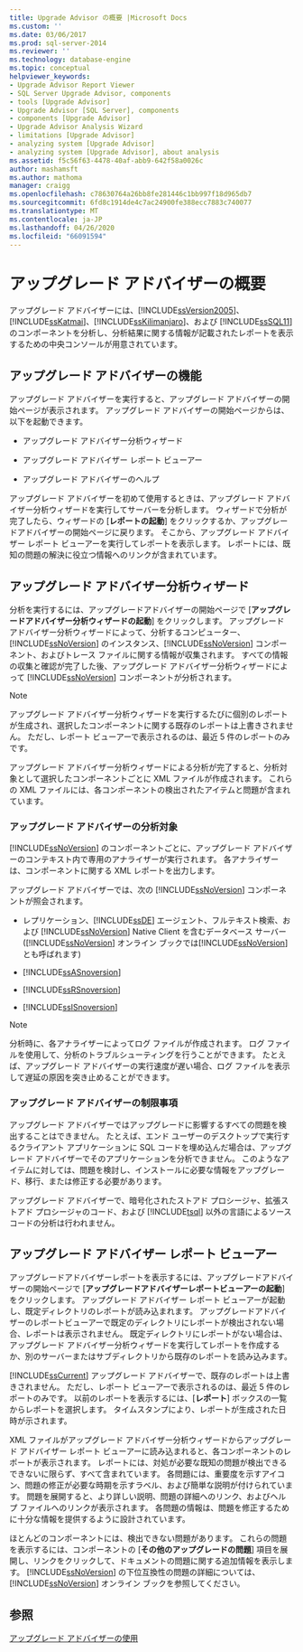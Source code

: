 ```yaml
---
title: Upgrade Advisor の概要 |Microsoft Docs
ms.custom: ''
ms.date: 03/06/2017
ms.prod: sql-server-2014
ms.reviewer: ''
ms.technology: database-engine
ms.topic: conceptual
helpviewer_keywords:
- Upgrade Advisor Report Viewer
- SQL Server Upgrade Advisor, components
- tools [Upgrade Advisor]
- Upgrade Advisor [SQL Server], components
- components [Upgrade Advisor]
- Upgrade Advisor Analysis Wizard
- limitations [Upgrade Advisor]
- analyzing system [Upgrade Advisor]
- analyzing system [Upgrade Advisor], about analysis
ms.assetid: f5c56f63-4478-40af-abb9-642f58a0026c
author: mashamsft
ms.author: mathoma
manager: craigg
ms.openlocfilehash: c78630764a26bb8fe281446c1bb997f18d965db7
ms.sourcegitcommit: 6fd8c1914de4c7ac24900fe388ecc7883c740077
ms.translationtype: MT
ms.contentlocale: ja-JP
ms.lasthandoff: 04/26/2020
ms.locfileid: "66091594"
---
```

# <a name="upgrade-advisor-overview"></a>アップグレード アドバイザーの概要
  アップグレード アドバイザーには、[!INCLUDE[ssVersion2005](../../includes/ssversion2005-md.md)]、[!INCLUDE[ssKatmai](../../includes/sskatmai-md.md)]、[!INCLUDE[ssKilimanjaro](../../includes/sskilimanjaro-md.md)]、および [!INCLUDE[ssSQL11](../../includes/sssql11-md.md)] のコンポーネントを分析し、分析結果に関する情報が記載されたレポートを表示するための中央コンソールが用意されています。  
  
## <a name="how-upgrade-advisor-works"></a>アップグレード アドバイザーの機能  
 アップグレード アドバイザーを実行すると、アップグレード アドバイザーの開始ページが表示されます。 アップグレード アドバイザーの開始ページからは、以下を起動できます。  
  
-   アップグレード アドバイザー分析ウィザード  
  
-   アップグレード アドバイザー レポート ビューアー  
  
-   アップグレード アドバイザーのヘルプ  
  
 アップグレード アドバイザーを初めて使用するときは、アップグレード アドバイザー分析ウィザードを実行してサーバーを分析します。 ウィザードで分析が完了したら、ウィザードの [**レポートの起動**] をクリックするか、アップグレードアドバイザーの開始ページに戻ります。 そこから、アップグレード アドバイザー レポート ビューアーを実行してレポートを表示します。 レポートには、既知の問題の解決に役立つ情報へのリンクが含まれています。  
  
## <a name="upgrade-advisor-analysis-wizard"></a>アップグレード アドバイザー分析ウィザード  
 分析を実行するには、アップグレードアドバイザーの開始ページで [**アップグレードアドバイザー分析ウィザードの起動**] をクリックします。 アップグレード アドバイザー分析ウィザードによって、分析するコンピューター、[!INCLUDE[ssNoVersion](../../includes/ssnoversion-md.md)] のインスタンス、[!INCLUDE[ssNoVersion](../../includes/ssnoversion-md.md)] コンポーネント、およびトレース ファイルに関する情報が収集されます。 すべての情報の収集と確認が完了した後、アップグレード アドバイザー分析ウィザードによって [!INCLUDE[ssNoVersion](../../includes/ssnoversion-md.md)] コンポーネントが分析されます。  
  
> [!NOTE]  
>  アップグレード アドバイザー分析ウィザードを実行するたびに個別のレポートが生成され、選択したコンポーネントに関する既存のレポートは上書きされません。 ただし、レポート ビューアーで表示されるのは、最近 5 件のレポートのみです。  
  
 アップグレード アドバイザー分析ウィザードによる分析が完了すると、分析対象として選択したコンポーネントごとに XML ファイルが作成されます。 これらの XML ファイルには、各コンポーネントの検出されたアイテムと問題が含まれています。  
  
### <a name="what-upgrade-advisor-analyzes"></a>アップグレード アドバイザーの分析対象  
 [!INCLUDE[ssNoVersion](../../includes/ssnoversion-md.md)] のコンポーネントごとに、アップグレード アドバイザーのコンテキスト内で専用のアナライザーが実行されます。 各アナライザーは、コンポーネントに関する XML レポートを出力します。  
  
 アップグレード アドバイザーでは、次の [!INCLUDE[ssNoVersion](../../includes/ssnoversion-md.md)] コンポーネントが照会されます。  
  
-   レプリケーション、[!INCLUDE[ssDE](../../includes/ssde-md.md)] エージェント、フルテキスト検索、および [!INCLUDE[ssNoVersion](../../includes/ssnoversion-md.md)] Native Client を含むデータベース サーバー ([!INCLUDE[ssNoVersion](../../includes/ssnoversion-md.md)] オンライン ブックでは[!INCLUDE[ssNoVersion](../../includes/ssnoversion-md.md)]とも呼ばれます)  
  
-   [!INCLUDE[ssASnoversion](../../includes/ssasnoversion-md.md)]  
  
-   [!INCLUDE[ssRSnoversion](../../includes/ssrsnoversion-md.md)]  
  
-   [!INCLUDE[ssISnoversion](../../includes/ssisnoversion-md.md)]  
  
> [!NOTE]  
>  分析時に、各アナライザーによってログ ファイルが作成されます。 ログ ファイルを使用して、分析のトラブルシューティングを行うことができます。 たとえば、アップグレード アドバイザーの実行速度が遅い場合、ログ ファイルを表示して遅延の原因を突き止めることができます。  
  
### <a name="upgrade-advisor-limitations"></a>アップグレード アドバイザーの制限事項  
 アップグレード アドバイザーではアップグレードに影響するすべての問題を検出することはできません。 たとえば、エンド ユーザーのデスクトップで実行するクライアント アプリケーションに SQL コードを埋め込んだ場合は、アップグレード アドバイザーでそのアプリケーションを分析できません。 このようなアイテムに対しては、問題を検討し、インストールに必要な情報をアップグレード、移行、または修正する必要があります。  
  
 アップグレード アドバイザーで、暗号化されたストアド プロシージャ、拡張ストアド プロシージャのコード、および [!INCLUDE[tsql](../../includes/tsql-md.md)] 以外の言語によるソース コードの分析は行われません。  
  
## <a name="upgrade-advisor-report-viewer"></a>アップグレード アドバイザー レポート ビューアー  
 アップグレードアドバイザーレポートを表示するには、アップグレードアドバイザーの開始ページで [**アップグレードアドバイザーレポートビューアーの起動**] をクリックします。 アップグレード アドバイザー レポート ビューアーが起動し、既定ディレクトリのレポートが読み込まれます。 アップグレードアドバイザーのレポートビューアーで既定のディレクトリにレポートが検出されない場合、レポートは表示されません。 既定ディレクトリにレポートがない場合は、アップグレード アドバイザー分析ウィザードを実行してレポートを作成するか、別のサーバーまたはサブディレクトリから既存のレポートを読み込みます。  
  
 [!INCLUDE[ssCurrent](../../includes/sscurrent-md.md)] アップグレード アドバイザーで、既存のレポートは上書きされません。 ただし、レポート ビューアーで表示されるのは、最近 5 件のレポートのみです。 以前のレポートを表示するには、[**レポート**] ボックスの一覧からレポートを選択します。 タイムスタンプにより、レポートが生成された日時が示されます。  
  
 XML ファイルがアップグレード アドバイザー分析ウィザードからアップグレード アドバイザー レポート ビューアーに読み込まれると、各コンポーネントのレポートが表示されます。 レポートには、対処が必要な既知の問題が検出できるできないに限らず、すべて含まれています。 各問題には、重要度を示すアイコン、問題の修正が必要な時期を示すラベル、および簡単な説明が付けられています。 問題を展開すると、より詳しい説明、問題の詳細へのリンク、およびヘルプ ファイルへのリンクが表示されます。 各問題の情報は、問題を修正するために十分な情報を提供するように設計されています。  
  
 ほとんどのコンポーネントには、検出できない問題があります。 これらの問題を表示するには、コンポーネントの [**その他のアップグレードの問題**] 項目を展開し、リンクをクリックして、ドキュメントの問題に関する追加情報を表示します。 [!INCLUDE[ssNoVersion](../../includes/ssnoversion-md.md)] の下位互換性の問題の詳細については、[!INCLUDE[ssNoVersion](../../includes/ssnoversion-md.md)] オンライン ブックを参照してください。  
  
## <a name="see-also"></a>参照  
 [アップグレード アドバイザーの使用](../../../2014/sql-server/install/working-with-upgrade-advisor.md)  
  
  
